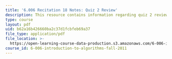 ```yaml
---
title: '6.006 Recitation 18 Notes: Quiz 2 Review'
description: This resource contains information regarding quiz 2 review.
type: course
layout: pdf
uid: b62a16b426660ba2c37d1fcbfeb69a37
file_type: application/pdf
file_location: >-
  https://open-learning-course-data-production.s3.amazonaws.com/6-006-introduction-to-algorithms-fall-2011/b62a16b426660ba2c37d1fcbfeb69a37_MIT6_006F11_rec18.pdf
course_id: 6-006-introduction-to-algorithms-fall-2011
---
```

